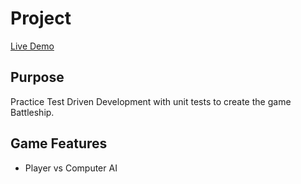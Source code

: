 # Project

[Live Demo](https://strallia.github.io/battleship/)

## Purpose

Practice Test Driven Development with unit tests to create the game Battleship.

## Game Features

- Player vs Computer AI
